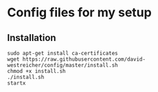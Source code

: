 Config files for my setup
=========================

Installation
-----------

```
sudo apt-get install ca-certificates
wget https://raw.githubusercontent.com/david-westreicher/config/master/install.sh
chmod +x install.sh
./install.sh
startx
```
